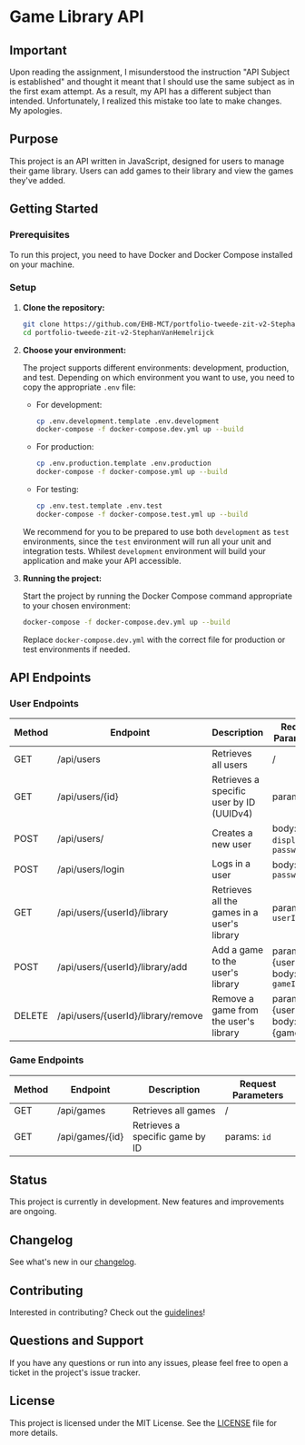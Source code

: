 # Game Library API

## Important

Upon reading the assignment, I misunderstood the instruction "API Subject is established" and thought it meant that I should use the same subject as in the first exam attempt. As a result, my API has a different subject than intended. Unfortunately, I realized this mistake too late to make changes. My apologies.

## Purpose

This project is an API written in JavaScript, designed for users to manage their game library. Users can add games to their library and view the games they've added.

## Getting Started

### Prerequisites

To run this project, you need to have Docker and Docker Compose installed on your machine.

### Setup

1. **Clone the repository:**

   ```bash
   git clone https://github.com/EHB-MCT/portfolio-tweede-zit-v2-StephanVanHemelrijck.git
   cd portfolio-tweede-zit-v2-StephanVanHemelrijck
   ```

2. **Choose your environment:**

   The project supports different environments: development, production, and test. Depending on which environment you want to use, you need to copy the appropriate `.env` file:

   - For development:

     ```bash
     cp .env.development.template .env.development
     docker-compose -f docker-compose.dev.yml up --build
     ```

   - For production:

     ```bash
     cp .env.production.template .env.production
     docker-compose -f docker-compose.yml up --build
     ```

   - For testing:

     ```bash
     cp .env.test.template .env.test
     docker-compose -f docker-compose.test.yml up --build
     ```

   We recommend for you to be prepared to use both `development` as `test` environments, since the `test` environment will run all your unit and integration tests. Whilest `development` environment will build your application and make your API accessible.

3. **Running the project:**

   Start the project by running the Docker Compose command appropriate to your chosen environment:

   ```bash
   docker-compose -f docker-compose.dev.yml up --build
   ```

   Replace `docker-compose.dev.yml` with the correct file for production or test environments if needed.

## API Endpoints

### User Endpoints

| Method | Endpoint                           | Description                                 | Request Parameters                       |
| ------ | ---------------------------------- | ------------------------------------------- | ---------------------------------------- |
| GET    | /api/users                         | Retrieves all users                         | /                                        |
| GET    | /api/users/{id}                    | Retrieves a specific user by ID (UUIDv4)    | params: `id`                             |
| POST   | /api/users/                        | Creates a new user                          | body: `email`, `displayname`, `password` |
| POST   | /api/users/login                   | Logs in a user                              | body: `email`, `password`                |
| GET    | /api/users/{userId}/library        | Retrieves all the games in a user's library | params: `userId`                         |
| POST   | /api/users/{userId}/library/add    | Add a game to the user's library            | params: {userId} , body: `gameId`        |
| DELETE | /api/users/{userId}/library/remove | Remove a game from the user's library       | params: {userId}, body: {gameId}         |

### Game Endpoints

| Method | Endpoint        | Description                     | Request Parameters |
| ------ | --------------- | ------------------------------- | ------------------ |
| GET    | /api/games      | Retrieves all games             | /                  |
| GET    | /api/games/{id} | Retrieves a specific game by ID | params: `id`       |

## Status

This project is currently in development. New features and improvements are ongoing.

## Changelog

See what's new in our [changelog](CHANGELOG.md).

## Contributing

Interested in contributing? Check out the [guidelines](CONTRIBUTION_GUIDELINES.md)!

## Questions and Support

If you have any questions or run into any issues, please feel free to open a ticket in the project's issue tracker.

## License

This project is licensed under the MIT License. See the [LICENSE](LICENSE) file for more details.
